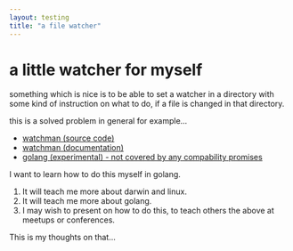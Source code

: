 ```yaml
---
layout: testing
title: "a file watcher"
---
```


# a little watcher for myself

something which is nice is to be able to set a watcher in a directory with 
some kind of instruction on what to do, if a file is changed in that directory.

this is a solved problem in general for example...

* [watchman (source code)](https://github.com/facebook/watchman "watchman by facebook")
* [watchman (documentation)](https://facebook.github.io/watchman/ "watchman by facebook")
* [golang (experimental) - not covered by any compability promises](https://github.com/fsnotify/fsnotify)

I want to learn how to do this myself in golang.

1. It will teach me more about darwin and linux.
2. It will teach me more about golang.
3. I may wish to present on how to do this, to teach others the above at meetups or conferences.

This is my thoughts on that...
